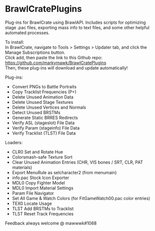 # BrawlCratePlugins
Plug-ins for BrawlCrate using BrawlAPI. Includes scripts for optimizing stage .pac files, exporting mass info to text files, and some other helpful automated processes.

To install:  
In BrawlCrate, navigate to Tools > Settings > Updater tab, and click the Manage Subscriptions button.  
Click add, then paste the link to this Github repo: https://github.com/markymawk/BrawlCratePlugins  
Then, these plug-ins will download and update automatically!  

Plug-ins:
- Convert PNGs to Battle Portraits
- Copy Tracklist Frequencies (P+)
- Delete Unused Animation Data
- Delete Unused Stage Textures
- Delete Unused Vertices and Normals
- Detect Unused BRSTMs
- Generate Static BRRES Redirects
- Verify ASL (stageslot) File Data
- Verify Param (stageinfo) File Data
- Verify Tracklist (TLST) File Data

Loaders:
- CLR0 Set and Rotate Hue
- Colorsmash-safe Texture Sort
- Clear Unused Animation Entries (CHR, VIS bones / SRT, CLR, PAT materials)
- Export MenuRule as selcharacter2 (from menumain)
- info.pac Stock Icon Exporter
- MDL0 Copy Fighter Model
- MDL0 Import Material Settings
- Param File Navigator
- Set All Game & Watch Colors (for FitGameWatch00.pac color entries)
- TEX0 Locate Usage
- TLST Add BRSTMs to Tracklist
- TLST Reset Track Frequencies

Feedback always welcome @ mawwwk#1068
